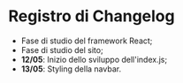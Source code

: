 # **Registro di Changelog**
- Fase di studio del framework React;
- Fase di studio del sito;
- **12/05**: Inizio dello sviluppo dell'index.js;
- **13/05**: Styling della navbar.
